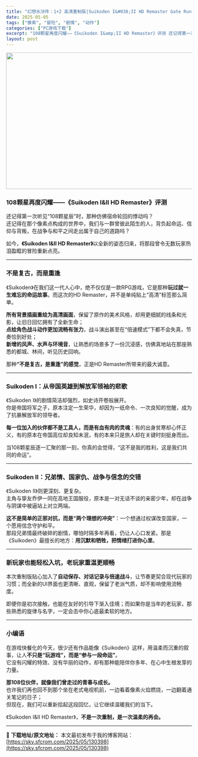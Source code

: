 ```yaml
---
title: "幻想水浒传：1+2 高清重制版|Suikoden I&#038;II HD Remaster Gate Rune and Dunan Unification Wars|繁简中文"
date: 2025-05-05
tags: ["像素", "冒险", "剧情", "动作"]
categories: ["PC游戏下载"]
excerpt: "108颗星再度闪耀——《Suikoden I&amp;II HD Remaster》评测 还记得第一次听见“108颗星辰”时，那种仿佛宿命轮回的悸动吗？还记得在那个像素点构成的世界中，我们与一群曾彼此陌生的人，背负起命运、信仰与背叛，在战争与和平之间走出属于自己的道路吗？ 如今，《Suikoden &hellip;"
layout: post
---
```


<img class="aligncenter size-full wp-image-130400" src="https://sky.sfcrom.com/wp-content/uploads/2025/05/2025050511263988.webp" alt="" width="660" height="370" />
<h3 class="" data-start="90" data-end="138"><strong data-start="94" data-end="138">108颗星再度闪耀——《Suikoden I&amp;II HD Remaster》评测</strong></h3>
<p class="" data-start="140" data-end="234">还记得第一次听见“108颗星辰”时，那种仿佛宿命轮回的悸动吗？<br data-start="171" data-end="174" />还记得在那个像素点构成的世界中，我们与一群曾彼此陌生的人，背负起命运、信仰与背叛，在战争与和平之间走出属于自己的道路吗？</p>
<p class="" data-start="236" data-end="300">如今，<strong>《Suikoden I&amp;II HD Remaster》</strong>以全新的姿态归来，将那段曾令无数玩家热泪盈眶的冒险重新点亮。</p>


<hr class="" data-start="302" data-end="305" />

<h3 class="" data-start="307" data-end="324"><strong data-start="311" data-end="324">不是复古，而是重逢</strong></h3>
<p class="" data-start="326" data-end="414">《Suikoden》在我们这一代人心中，绝不仅仅是一款RPG游戏，它是那种<strong data-start="363" data-end="379">玩过就一生难忘的命运故事</strong>。而这次的HD Remaster，并不是单纯贴上“高清”标签那么简单。</p>
<p class="" data-start="416" data-end="578"><strong data-start="416" data-end="433">所有背景插画重绘为高清画面</strong>，保留了原作的美术风格，却用更细腻的线条和光影，让旧日回忆拥有了全新生命；<br data-start="470" data-end="473" /><strong data-start="473" data-end="492">点绘角色战斗动作更加流畅有张力</strong>，战斗演出甚至在“倍速模式”下都不会失真，节奏恰到好处；<br data-start="520" data-end="523" /><strong data-start="523" data-end="539">新增的风声、水声与环境音</strong>，让熟悉的场景多了一份沉浸感，仿佛真地站在那座熟悉的都城、林间，听见历史回响。</p>
<p class="" data-start="580" data-end="622">那种<strong>“不是复古，是重逢”的感觉</strong>，正是HD Remaster所带来的最大诚意。</p>


<hr class="" data-start="624" data-end="627" />

<h3 class="" data-start="629" data-end="662"><strong data-start="633" data-end="662">Suikoden I：从帝国英雄到解放军领袖的悲歌</strong></h3>
<p class="" data-start="664" data-end="744">《Suikoden I》的剧情简洁却强烈，如史诗开卷般展开。<br data-start="694" data-end="697" />你是帝国将军之子，原本注定一生荣华，却因为一纸命令、一次良知的觉醒，成为了抗暴解放军的领导者。</p>
<p class="" data-start="746" data-end="823"><strong data-start="746" data-end="774">每一位加入的伙伴都不是工具人，而是有血有肉的灵魂</strong>：有的出身贫寒却心怀正义，有的原本在帝国高位却良知未泯，有的本来只是旅人却在关键时刻挺身而出。</p>
<p class="" data-start="825" data-end="868">当108颗星辰逐一汇聚的那一刻，你真的会觉得，“这不是我的胜利，这是我们共同的命运”。</p>


<hr class="" data-start="870" data-end="873" />

<h3 class="" data-start="875" data-end="911"><strong data-start="879" data-end="911">Suikoden II：兄弟情、国家仇、战争与信念的交错</strong></h3>
<p class="" data-start="913" data-end="987">《Suikoden II》则更深刻、更复杂。<br data-start="935" data-end="938" />主角与挚友乔伊一同在高地王国服役，原本是一对无话不谈的亲密少年，却在战争与阴谋中被逼站上对立两端。</p>
<p class="" data-start="989" data-end="1111"><strong data-start="989" data-end="1015">这不是简单的正邪对抗，而是“两个理想的冲突”</strong>：一个想通过权谋改变国家，一个愿用信念守护和平。<br data-start="1039" data-end="1042" />那段兄弟情最终破碎的剧情，哪怕时隔多年再看，仍让人心口发紧。那是《Suikoden》最擅长的地方：<strong data-start="1091" data-end="1110">用沉默和牺牲，把情绪打进你心里</strong>。</p>


<hr class="" data-start="1113" data-end="1116" />

<h3 class="" data-start="1118" data-end="1144"><strong data-start="1122" data-end="1144">新玩家也能轻松入坑，老玩家重温更顺畅</strong></h3>
<p class="" data-start="1146" data-end="1223">本次重制版贴心加入了<strong data-start="1156" data-end="1174">自动保存、对话记录与倍速战斗</strong>，让节奏更契合现代玩家的习惯；而全新的UI界面也更清晰、直观，保留了老派气质，却不影响使用流畅度。</p>
<p class="" data-start="1225" data-end="1286">即便你是初次接触，也能在友好的引导下渐入佳境；而如果你是当年的老玩家，那些熟悉的旋律与名字，一定会击中你心底最柔软的地方。</p>


<hr class="" data-start="1288" data-end="1291" />

<h3 class="" data-start="1293" data-end="1304"><strong data-start="1297" data-end="1304">小编语</strong></h3>
<p class="" data-start="1306" data-end="1415">在游戏快餐化的今天，很少还有作品能像《Suikoden》这样，用温柔而沉重的叙事，让人<strong data-start="1349" data-end="1372">不只是“玩游戏”，而是“参与一段命运”</strong>。<br data-start="1373" data-end="1376" />它没有闪耀的特效、没有华丽的动作，却有那种能陪伴你多年、在心中生根发芽的力量。</p>
<p class="" data-start="1417" data-end="1521"><strong data-start="1417" data-end="1443">那108位伙伴，就像我们曾走过的青春与成长。</strong><br data-start="1443" data-end="1446" />也许我们再也回不到那个坐在老式电视机前，一边看着像素火焰燃烧，一边翻着通关笔记的日子；<br data-start="1489" data-end="1492" />但现在，我们可以重新拾起这段回忆，让它继续温暖我们的当下。</p>
<p class="" data-start="1523" data-end="1571">《Suikoden I&amp;II HD Remaster》，<strong data-start="1551" data-end="1571">不是一次重制，是一次温柔的再会。</strong></p>

---
📖 **下载地址/原文地址：** 本文最初发布于我的博客网站：[https://sky.sfcrom.com/2025/05/130398](https://sky.sfcrom.com/2025/05/130398)
